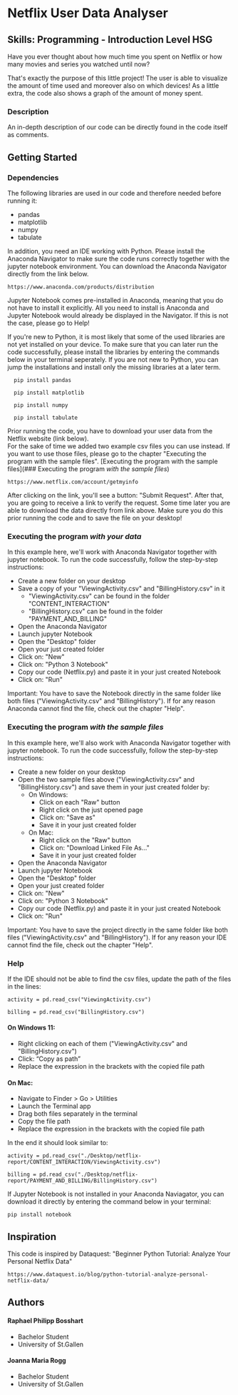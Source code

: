 # Netflix User Data Analyser
## Skills: Programming - Introduction Level HSG

Have you ever thought about how much time you spent on Netflix or how many movies and series you watched until now? 

That's exactly the purpose of this little project! The user is able to visualize the amount of time used and moreover also on which devices! As a little extra, the code also shows a graph of the amount of money spent.

### Description

An in-depth description of our code can be directly found in the code itself as comments.

## Getting Started

### Dependencies

The following libraries are used in our code and therefore needed before running it:
* pandas
* matplotlib
* numpy
* tabulate

In addition, you need an IDE working with Python. Please install the Anaconda Navigator to make sure the code runs correctly together with the jupyter notebook environment. You can download the Anaconda Navigator directly from the link below. 
```
https://www.anaconda.com/products/distribution
```
Jupyter Notebook comes pre-installed in Anaconda, meaning that you do not have to install it explicitly. All you need to install is Anaconda and Jupyter Notebook would already be displayed in the Navigator. If this is not the case, please go to Help!

If you're new to Python, it is most likely that some of the used libraries are not yet installed on your device. 
To make sure that you can later run the code successfully, please install the libraries by entering the commands below in your terminal seperately. If you are not new to Python, you can jump the installations and install only the missing libraries at a later term.
```
  pip install pandas
```
```
  pip install matplotlib
```
```
  pip install numpy
```
```
  pip install tabulate
```

Prior running the code, you have to download your user data from the Netflix website (link below). <br /> For the sake of time we added two example csv files you can use instead. If you want to use those files, please go to the chapter "Executing the program with the sample files". [Executing the program with the sample files](### Executing the program *with the sample files*) 
```
https://www.netflix.com/account/getmyinfo
```
After clicking on the link, you'll see a button: "Submit Request". After that, you are going to receive a link to verify the request. Some time later you are able to download the data directly from link above. Make sure you do this prior running the code and to save the file on your desktop! 

### Executing the program *with your data*
In this example here, we'll work with Anaconda Navigator together with jupyter notebook.
To run the code successfully, follow the step-by-step instructions:
* Create a new folder on your desktop
* Save a copy of your "ViewingActivity.csv" and "BillingHistory.csv" in it
     * "ViewingActivity.csv" can be found in the folder "CONTENT_INTERACTION"
     * "BillingHistory.csv" can be found in the folder "PAYMENT_AND_BILLING"
* Open the Anaconda Navigator
* Launch jupyter Notebook
* Open the "Desktop" folder
* Open your just created folder
* Click on: "New"
* Click on: "Python 3 Notebook"
* Copy our code (Netflix.py) and paste it in your just created Notebook
* Click on: "Run"

Important: You have to save the Notebook directly in the same folder like both files ("ViewingActivity.csv" and "BillingHistory"). If for any reason Anaconda cannot find the file, check out the chapter "Help".  

### Executing the program *with the sample files*
In this example here, we'll also work with Anaconda Navigator together with jupyter notebook.
To run the code successfully, follow the step-by-step instructions:
* Create a new folder on your desktop
* Open the two sample files above ("ViewingActivity.csv" and "BillingHistory.csv") and save them in your just created folder by:
     * On Windows:
        * Click on each "Raw" button
        * Right click on the just opened page
        * Click on: "Save as"
        * Save it in your just created folder
     * On Mac:
        * Right click on the "Raw" button
        * Click on: "Download Linked File As..."
        * Save it in your just created folder
* Open the Anaconda Navigator
* Launch jupyter Notebook
* Open the "Desktop" folder
* Open your just created folder
* Click on: "New"
* Click on: "Python 3 Notebook"
* Copy our code (Netflix.py) and paste it in your just created Notebook
* Click on: "Run"

Important: You have to save the project directly in the same folder like both files ("ViewingActivity.csv" and "BillingHistory"). If for any reason your IDE cannot find the file, check out the chapter "Help".  

### Help

If the IDE should not be able to find the csv files, update the path of the files in the lines:

```
activity = pd.read_csv("ViewingActivity.csv")
```
```
billing = pd.read_csv("BillingHistory.csv")
```
#### On Windows 11:
* Right clicking on each of them ("ViewingActivity.csv" and "BillingHistory.csv")
* Click: “Copy as path”
* Replace the expression in the brackets with the copied file path

#### On Mac:
* Navigate to Finder > Go > Utilities
* Launch the Terminal app
* Drag both files separately in the terminal
* Copy the file path
* Replace the expression in the brackets with the copied file path

In the end it should look similar to: 
```
activity = pd.read_csv("./Desktop/netflix-report/CONTENT_INTERACTION/ViewingActivity.csv")
```
```
billing = pd.read_csv("./Desktop/netflix-report/PAYMENT_AND_BILLING/BillingHistory.csv")
```
If Jupyter Notebook is not installed in your Anaconda Naviagator, you can download it directly by entering the command below in your terminal:
```
pip install notebook
```
## Inspiration
This code is inspired by Dataquest: "Beginner Python Tutorial: Analyze Your Personal Netflix Data" 

```
https://www.dataquest.io/blog/python-tutorial-analyze-personal-netflix-data/
```
## Authors

#### Raphael Philipp Bosshart 
* Bachelor Student
* University of St.Gallen 

#### Joanna Maria Rogg 
* Bachelor Student
* University of St.Gallen

